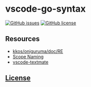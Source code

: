 # vscode-go-syntax 
[![GitHub issues](https://img.shields.io/github/issues/dunstontc/vscode-go-syntax.svg)](https://github.com/dunstontc/vscode-go-syntax/issues)
[![GitHub license](https://img.shields.io/badge/license-MIT-blue.svg)](https://github.com/dunstontc/vscode-go-syntax/blob/master/LICENSE) 


## Resources
- [kkos/oniguruma/doc/RE](https://github.com/kkos/oniguruma/blob/master/doc/RE)
- [Scope Naming](https://www.sublimetext.com/docs/3/scope_naming.html)
- [vscode-textmate](https://github.com/Microsoft/vscode-textmate)

## [License](https://github.com/dunstontc/vscode-go-syntax/blob/master/LICENSE)

